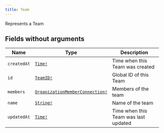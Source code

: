 ```yaml
---
title: Team
---
```


Represents a Team

## Fields without arguments

| Name | Type | Description |
|------|------|-------------|
| `createdAt` | [`Time!`](../scalar/time.md) | Time when this Team was created |
| `id` | [`TeamID!`](../scalar/teamid.md) | Global ID of this Team |
| `members` | [`OrganizationMemberConnection!`](../object/organizationmemberconnection.md) | Members of the team |
| `name` | [`String!`](../scalar/string.md) | Name of the team |
| `updatedAt` | [`Time!`](../scalar/time.md) | Time when this Team was last updated |

